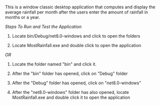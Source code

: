 This is a window classic desktop application that computes and display the average rainfall per month after the users enter the amount of rainfall in months or a year.



*Steps To Run and Test the Application*

1. Locate bin/Debug/net8.0-windows and click to open the folders

2. Locate MostRainfall.exe and double click to open the application 

*OR*

1. Locate the folder named "bin" and click it.

2. After the "bin" folder has opened, click on "Debug" folder

3. After the "Debug" folder has opened, click on "net8.0-windows"

4. After the "net8.0-windows" folder has also opened, locate MostRainfall.exe and double click it to open the application
